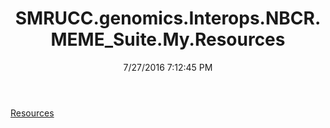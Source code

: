 ﻿---
title: SMRUCC.genomics.Interops.NBCR.MEME_Suite.My.Resources
date: 7/27/2016 7:12:45 PM
---

[Resources](T-SMRUCC.genomics.Interops.NBCR.MEME_Suite.My.Resources.Resources.html)

